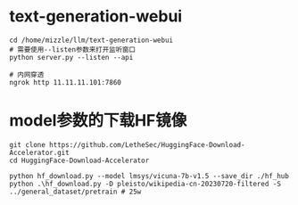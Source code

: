 # text-generation-webui
```
cd /home/mizzle/llm/text-generation-webui
# 需要使用--listen参数来打开监听窗口
python server.py --listen --api 

# 内网穿透
ngrok http 11.11.11.101:7860
```

# model参数的下载HF镜像
```
git clone https://github.com/LetheSec/HuggingFace-Download-Accelerator.git
cd HuggingFace-Download-Accelerator

python hf_download.py --model lmsys/vicuna-7b-v1.5 --save_dir ./hf_hub
python .\hf_download.py -D pleisto/wikipedia-cn-20230720-filtered -S ../general_dataset/pretrain # 25w
```
```
```
<!--stackedit_data:
eyJoaXN0b3J5IjpbMjEwOTg3ODQxOSwxNjkyNDU5MjI4LC05Mj
QzMTM1MSwtNjQ5MDY2NDIwXX0=
-->